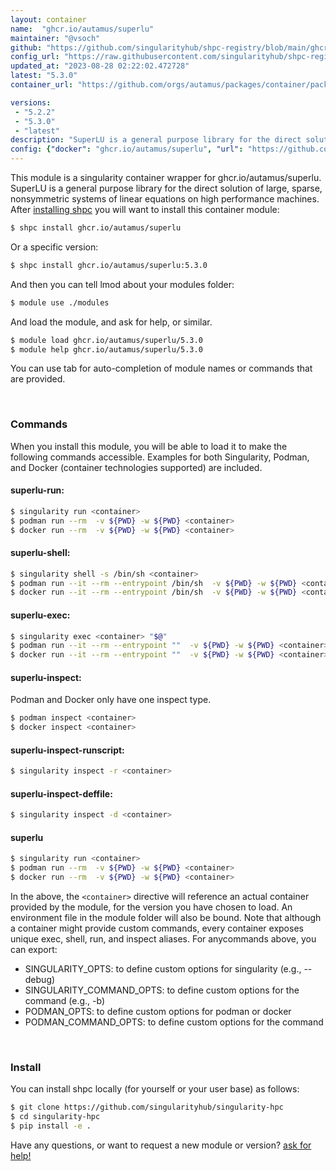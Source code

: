 ```yaml
---
layout: container
name:  "ghcr.io/autamus/superlu"
maintainer: "@vsoch"
github: "https://github.com/singularityhub/shpc-registry/blob/main/ghcr.io/autamus/superlu/container.yaml"
config_url: "https://raw.githubusercontent.com/singularityhub/shpc-registry/main/ghcr.io/autamus/superlu/container.yaml"
updated_at: "2023-08-28 02:22:02.472728"
latest: "5.3.0"
container_url: "https://github.com/orgs/autamus/packages/container/package/superlu"

versions:
 - "5.2.2"
 - "5.3.0"
 - "latest"
description: "SuperLU is a general purpose library for the direct solution of large, sparse, nonsymmetric systems of linear equations on high performance machines."
config: {"docker": "ghcr.io/autamus/superlu", "url": "https://github.com/orgs/autamus/packages/container/package/superlu", "maintainer": "@vsoch", "description": "SuperLU is a general purpose library for the direct solution of large, sparse, nonsymmetric systems of linear equations on high performance machines.", "latest": {"5.3.0": "sha256:5d151dc6b33254970a71698104ba61648eb3159ed0b4cce8d2f1c13d5f2c011f"}, "tags": {"5.2.2": "sha256:31e2968aa8503840fceae8c81c5b7b197483b1a787d6a9488535ddd511cc787d", "5.3.0": "sha256:5d151dc6b33254970a71698104ba61648eb3159ed0b4cce8d2f1c13d5f2c011f", "latest": "sha256:5d151dc6b33254970a71698104ba61648eb3159ed0b4cce8d2f1c13d5f2c011f"}}
---
```


This module is a singularity container wrapper for ghcr.io/autamus/superlu.
SuperLU is a general purpose library for the direct solution of large, sparse, nonsymmetric systems of linear equations on high performance machines.
After [installing shpc](#install) you will want to install this container module:


```bash
$ shpc install ghcr.io/autamus/superlu
```

Or a specific version:

```bash
$ shpc install ghcr.io/autamus/superlu:5.3.0
```

And then you can tell lmod about your modules folder:

```bash
$ module use ./modules
```

And load the module, and ask for help, or similar.

```bash
$ module load ghcr.io/autamus/superlu/5.3.0
$ module help ghcr.io/autamus/superlu/5.3.0
```

You can use tab for auto-completion of module names or commands that are provided.

<br>

### Commands

When you install this module, you will be able to load it to make the following commands accessible.
Examples for both Singularity, Podman, and Docker (container technologies supported) are included.

#### superlu-run:

```bash
$ singularity run <container>
$ podman run --rm  -v ${PWD} -w ${PWD} <container>
$ docker run --rm  -v ${PWD} -w ${PWD} <container>
```

#### superlu-shell:

```bash
$ singularity shell -s /bin/sh <container>
$ podman run --it --rm --entrypoint /bin/sh  -v ${PWD} -w ${PWD} <container>
$ docker run --it --rm --entrypoint /bin/sh  -v ${PWD} -w ${PWD} <container>
```

#### superlu-exec:

```bash
$ singularity exec <container> "$@"
$ podman run --it --rm --entrypoint ""  -v ${PWD} -w ${PWD} <container> "$@"
$ docker run --it --rm --entrypoint ""  -v ${PWD} -w ${PWD} <container> "$@"
```

#### superlu-inspect:

Podman and Docker only have one inspect type.

```bash
$ podman inspect <container>
$ docker inspect <container>
```

#### superlu-inspect-runscript:

```bash
$ singularity inspect -r <container>
```

#### superlu-inspect-deffile:

```bash
$ singularity inspect -d <container>
```



#### superlu

```bash
$ singularity run <container>
$ podman run --rm  -v ${PWD} -w ${PWD} <container>
$ docker run --rm  -v ${PWD} -w ${PWD} <container>
```


In the above, the `<container>` directive will reference an actual container provided
by the module, for the version you have chosen to load. An environment file in the
module folder will also be bound. Note that although a container
might provide custom commands, every container exposes unique exec, shell, run, and
inspect aliases. For anycommands above, you can export:

 - SINGULARITY_OPTS: to define custom options for singularity (e.g., --debug)
 - SINGULARITY_COMMAND_OPTS: to define custom options for the command (e.g., -b)
 - PODMAN_OPTS: to define custom options for podman or docker
 - PODMAN_COMMAND_OPTS: to define custom options for the command

<br>

### Install

You can install shpc locally (for yourself or your user base) as follows:

```bash
$ git clone https://github.com/singularityhub/singularity-hpc
$ cd singularity-hpc
$ pip install -e .
```

Have any questions, or want to request a new module or version? [ask for help!](https://github.com/singularityhub/singularity-hpc/issues)